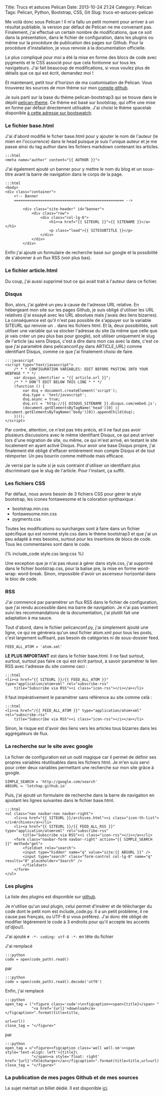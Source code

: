 Title: Trucs et astuces Pelican
Date: 2013-10-24 21:24
Category: Pelican
Tags: Pelican, Python, Bootstrap, CSS, Git
Slug: trucs-et-astuces-pelican


Me voilà donc sous Pelican ! Il m'a fallu un petit moment pour arriver à un résultat publiable, la version par défaut de Pelican ne me convenant pas. Finalement, j'ai effectué un certain nombre de modifications, que ce soit dans la présentation, dans le fichier de configuration, dans les plugins ou même sur la procédure de publication des pages sur Github. Pour la procédure d'installation, je vous renvoie à la documentation officielle.

Le plus compliqué pour moi a été la mise en forme des blocs de code avec pygments et le CSS associé pour que cela fontionne sur tous les navigateurs. J'ai fait beaucoup de modifications, si vous voulez plus de détails que ce qui est écrit, demandez moi !

Et maintenant, petit tour d'horizon de ma customisation de Pelican. Vous trouverez les sources de mon thème sur mon [compte github](https://github.com/letchap/letchap.github.io/tree/source/mon-theme).

Je suis parti sur la base du thème pelican-bootstrap3 qui se trouve dans le dépôt [pelican-theme](https://github.com/getpelican/pelican-themes). Ce thème est basé sur bootstrap, qui offre une mise en forme par défaut directement utilisable. J'ai choisi le thème spacelab disponible [à cette adresse sur bootswatch](http://bootswatch.com/spacelab/).


### Le fichier base.html

J'ai d'abord modifié le ficher base.html pour y ajouter le nom de l'auteur (le mien en l'occurrence) dans le head puisque je suis l'unique auteur et je me passe ainsi du tag author dans les fichiers markdown contenant les articles.

	:::html
	<meta name="author" content="{{ AUTHOR }}">

J'ai également ajouté un banner pour y mettre le nom du blog et un sous-titre avant la barre de navigation dans le corps de la page.

	:::html
	<body>
	<div class="container">
		<!-- Banner
		================================================== -->

			<div class="site-header" id="banner">
				<div class="row">
					<div class="col-lg-6">
						<h1><a href="{{ SITEURL }}">{{ SITENAME }}</a></h1>
						<p class="lead">{{ SITESUBTITLE }}</p>
					</div>
				</div>
			</div>



Enfin j'ai ajouté un formulaire de recherche basé sur google et la possibilité de s'abonner à un flux RSS (voir plus bas).


### Le fichier article.html

Du coup, j'ai aussi supprimé tout ce qui avait trait à l'auteur dans ce fichier.

### Disqus

Bon, alors, j'ai galèré un peu à cause de l'adresse URL relative. En hébergeant mon site sur les pages Github, je suis obligé d'utiliser les URL relatives (j'ai essayé avec les URL absolues mais j'avais des liens bizarres). La conséquence est qu'il n'est pas possible de s'appuyer sur la variable SITEURL qui renvoie un `.` dans les fichiers html. Et là, deux possibilités, soit utiliser une variable qui va stocker l'adresse du site (la même que celle que je vais créer un peu plus bas pour google), soit utiliser uniquement le slug de l'article (au sens Disqus, c'est à dire dans mon cas avec la date, c'est ce que j'ai paramétré dans pelicanconf.py dans ARTICLE_URL) comme identifiant Disqus, comme ce que j'ai finalement choisi de faire.

	:::javascript
	<script type="text/javascript">
		/* * * CONFIGURATION VARIABLES: EDIT BEFORE PASTING INTO YOUR WEBPAGE * * */
		var disqus_identifier = "{{ article.url }}";
		/* * * DON'T EDIT BELOW THIS LINE * * */
		(function () {
			var dsq = document.createElement('script');
			dsq.type = 'text/javascript';
			dsq.async = true;
			dsq.src = 'http://{{ DISQUS_SITENAME }}.disqus.com/embed.js';
			(document.getElementsByTagName('head')[0] || document.getElementsByTagName('body')[0]).appendChild(dsq);
		})();
	</script>

Par contre, attention, ce n'est pas très précis, et il ne faut pas avoir plusieurs discussions avec le même identifiant Disqus, ce qui peut arriver lors d'une migration de site, ou même, ce qui m'est arrivé, en testant le site localement en ayant activé Disqus. Pour avoir une base Disqus propre, j'ai finalement été obligé d'effacer entièrement mon compte Disqus et de tout réimporter. Un peu bourrin comme méthode mais efficace.

Je verrai par la suite si je suis contraint d'utiliser un identifiant plus discriminant que le slug de l'article. Pour l'instant, ça suffit.


### Les fichiers CSS

Par défaut, nous avons besoin de 3 fichiers CSS pour gérer le style bootstrap, les icones fontawesome et la coloration synthaxique :
- bootstrap.min.css
- fontawesome.min.css
- pygments.css

Toutes les modifications ou surcharges sont à faire dans un fichier spécifique qui est nommé style.css dans le thème bootstrap3 et que j'ai un peu adapté à mes besoins, surtout pour les insertions de blocs de code. Tous les commentaires sont dans le code.

{% include_code style.css lang:css %}

Une exception que je n'ai pas réussi à gérer dans style.css, j'ai supprimé dans le fichier bootstrap.css, pour la balise pre, la mise en forme word-wrap: word-break. Sinon, impossible d'avoir un ascenseur horizontal dans le bloc de code.


### RSS

J'ai commencé par paramétrer un flux RSS dans le fichier de configuration, que j'ai rendu accessible dans ma barre de navigation. Je n'ai pas vraiment suivi les recommandations de la documentation, j'ai plutôt fait une adaptation à ma sauce.

Tout d'abord, dans le fichier pelicanconf.py, j'ai simplement ajouté une ligne, ce qui ne génèrera qu'un seul fichier atom.xml pour tous les posts, c'est largement suffisant, pas besoin de catégories ni de sous-dossier feed.

	FEED_ALL_ATOM = 'atom.xml'

**LE PLUS IMPORTANT** est dans le fichier base.html. Il ne faut surtout, surtout, surtout pas faire ce qui est écrit partout, à savoir paramétrer le lien RSS avec l'adresse du site comme ceci :

	:::html
	<li><a href="{{ SITEURL }}/{{ FEED_ALL_ATOM }}" type="application/atom+xml" rel="subscribe-rss"
		title="Subscribe via RSS"><i class="icon-rss"></i></a></li>

Il faut impérativement le paramètrer sans référence au site comme celà :

	:::html
	<li><a href="/{{ FEED_ALL_ATOM }}" type="application/atom+xml" rel="subscribe-rss"
		title="Subscribe via RSS"><i class="icon-rss"></i></a></li>

Sinon, le risque est d'avoir des liens vers les articles tous bizarres dans les aggrégateurs de flux.

### La recherche sur le site avec google

Le fichier de configuration est un outil magique car il permet de définir ses propres variables réutilisables dans les fichiers html. Je m'en suis servi pour créer deux variables permettant une recherche sur mon site grâce à google.

	SIMPLE_SEARCH = 'http://google.com/search'
	ABSURL = 'letchap.github.io'
	
Puis, j'ai ajouté un formulaire de recherche dans la barre de navigation en ajoutant les lignes suivantes dans le fichier base.html.

	:::html
	<ul class="nav navbar-nav navbar-right">
		<li><a href="{{ SITEURL }}/archives.html"><i class="icon-th-list"></i>Archives</a></li>
		<li><a href="{{ SITEURL }}/{{ FEED_ALL_RSS }}" type="application/atom+xml" rel="subscribe-rss"
			title="Subscribe via RSS"><i class="icon-rss"></i></a></li>
		<form class="navbar-form navbar-right" action="{{ SIMPLE_SEARCH }}" method="get">
			<fieldset role="search">
			<input type="hidden" name="q" value="site:{{ ABSURL }}" />  
			<input type="search" class="form-control col-lg-8" name="q" results="0" placeholder="Search" />  
			</fieldset>
		</form>  
	</ul>

### Les plugins

La liste des plugins est disponible sur [github](https://github.com/getpelican/pelican-plugins).

Je n'utilise qu'un seul plugin, celui permet d'insérer et de télécharger du code dont le petit nom est include_code.py. Il a un petit problème, il ne cause pas français, ou UTF-8 si vous préférez. J'ai donc été obligé de modifier légèrement le code à 3 endroits pour qu'il accepte les accents (d'djiou!).

J'ai ajouté `# -*- coding: utf-8 -*-` en tête du fichier

J'ai remplacé 

	:::python
	code = open(code_path).read()
	
par

	:::python
	code = open(code_path).read().decode('utf8')

Enfin, j'ai remplacé 

	:::python
    open_tag = ("<figure class='code'>\n<figcaption><span>{title}</span> "
                "<a href='{url}'>download</a></figcaption>".format(title=title,
                                                                   url=url))
    close_tag = "</figure>"

par

	:::python
    open_tag = u"<figure><figcaption class='well well-sm'><span style='text-align: left'>{title}\
                "</span><a style='float: right' href='{url}'>Télécharger</a></figcaption>".format(title=title,url=url)
    close_tag = "</figure>"

### La publication de mes pages Github et de mes sources

Le sujet méritait un billet dédié. Il est disponible [ici]({filename}/gerer-la-publication-et-les-sources-dun-site-pelican-sur-github.markdown "Gérer la publication et les sources d'un site Pelican sur Github").





